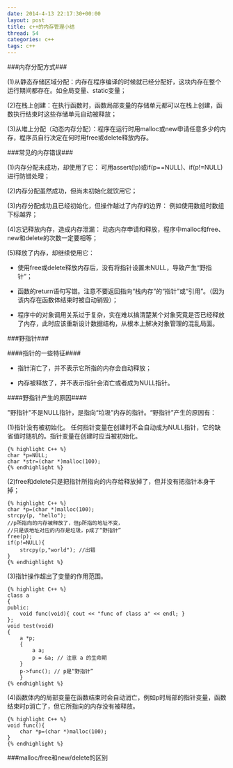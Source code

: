 ```yaml
---
date: 2014-4-13 22:17:30+00:00
layout: post
title: c++的内存管理小结
thread: 54
categories: c++
tags: c++
---
```

###内存分配方式###

(1)从静态存储区域分配：内存在程序编译的时候就已经分配好，这块内存在整个运行期间都存在。如全局变量、static变量；

(2)在栈上创建：在执行函数时，函数局部变量的存储单元都可以在栈上创建，函数执行结束时这些存储单元自动被释放；

(3)从堆上分配（动态内存分配）：程序在运行时用malloc或new申请任意多少的内存，程序员自行决定在何时用free或delete释放内存。

###常见的内存错误###

(1)内存分配未成功，却使用了它：   可用assert(!p)或if(p==NULL)、if(p!=NULL)进行防错处理；

(2)内存分配虽然成功，但尚未初始化就饮用它；

(3)内存分配成功且已经初始化，但操作越过了内存的边界：   例如使用数组时数组下标越界；

(4)忘记释放内存，造成内存泄漏：  动态内存申请和释放，程序中malloc和free、new和delete的次数一定要相等；

(5)释放了内存，却继续使用它：

- 使用free或delete释放内存后，没有将指针设置未NULL，导致产生“野指针”；

- 函数的return语句写错。注意不要返回指向“栈内存”的“指针”或“引用”。（因为该内存在函数体结束时被自动销毁）；

- 程序中的对象调用关系过于复杂，实在难以搞清楚某个对象究竟是否已经释放了内存，此时应该重新设计数据结构，从根本上解决对象管理的混乱局面。

###野指针###

####指针的一些特征####

- 指针消亡了，并不表示它所指的内存会自动释放；

- 内存被释放了，并不表示指针会消亡或者成为NULL指针。

####野指针产生的原因####

"野指针"不是NULL指针，是指向“垃圾”内存的指针。“野指针”产生的原因有：

(1)指针没有被初始化。 任何指针变量在创建时不会自动成为NULL指针，它的缺省值时随机的。指针变量在创建时应当被初始化。

	{% highlight C++ %}
	char *p=NULL;
	char *str=(char *)malloc(100);
	{% endhighlight %}
	

(2)free和delete只是把指针所指向的内存给释放掉了，但并没有把指针本身干掉；

	{% highlight C++ %}
	char *p=(char *)malloc(100);
	strcpy(p, "hello");
	//p所指向的内存被释放了，但p所指的地址不变，
	//只是该地址对应的内存是垃圾，p成了“野指针”
	free(p);
	if(p!=NULL){
		strcpy(p,"world"); //出错
	}
	{% endhighlight %}

(3)指针操作超出了变量的作用范围。

	{% highlight C++ %}
	class a   
	{   
	public:  
		void func(void){ cout << "func of class a" << endl; }  
	};  
	void test(void)  
	{  
		a *p;  
		{  
			a a;  
			p = &a; // 注意 a 的生命期  
		}  
		p->func(); // p是“野指针”  
		} 
	{% endhighlight %}

(4)函数体内的局部变量在函数结束时会自动消亡，例如p时局部的指针变量，函数结束时p消亡了，但它所指向的内存没有被释放。

	{% highlight C++ %}
	void func(){
		char *p=(char *)malloc(100);
	}
	{% endhighlight %}

###malloc/free和new/delete的区别

